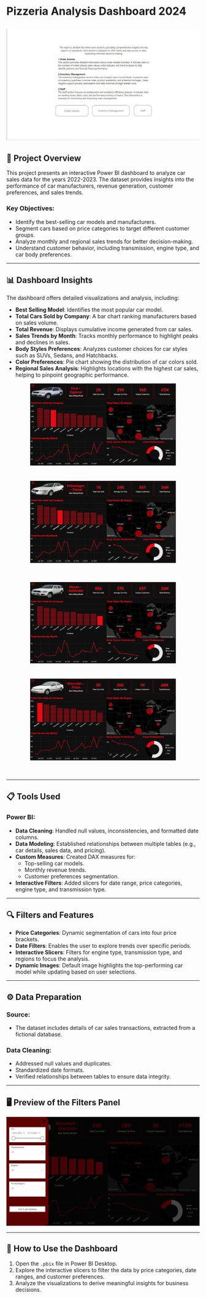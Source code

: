 # Pizzeria Analysis Dashboard 2024

![Dashboard](https://github.com/karolholda/Power-BI-for-Data-Analysis/blob/main/Pizzeria%20Inventory%20and%20Management%20Project/Dashboard/Pizzeria1.jpg)
---


## 📖 Project Overview

This project presents an interactive Power BI dashboard to analyze car sales data for the years 2022-2023. The dataset provides insights into the performance of car manufacturers, revenue generation, customer preferences, and sales trends.

### Key Objectives:
- Identify the best-selling car models and manufacturers.
- Segment cars based on price categories to target different customer groups.
- Analyze monthly and regional sales trends for better decision-making.
- Understand customer behavior, including transmission, engine type, and car body preferences.

---

## 📊 Dashboard Insights

The dashboard offers detailed visualizations and analysis, including:

- **Best Selling Model**: Identifies the most popular car model.
- **Total Cars Sold by Company**: A bar chart ranking manufacturers based on sales volume.
- **Total Revenue**: Displays cumulative income generated from car sales.
- **Sales Trends by Month**: Tracks monthly performance to highlight peaks and declines in sales.
- **Body Styles Preferences**: Analyzes customer choices for car styles such as SUVs, Sedans, and Hatchbacks.
- **Color Preferences**: Pie chart showing the distribution of car colors sold.
- **Regional Sales Analysis**: Highlights locations with the highest car sales, helping to pinpoint geographic performance.

<div align="center" style="display:flex; flex-wrap:wrap; justify-content:center; gap:40px; margin-bottom:50px;">
  <img src="https://github.com/PatrykPaul/Car_sales/blob/main/Dashboard/2.png" alt="Dashboard Preview 2" style="width:380px; height:auto;">
  <img src="https://github.com/PatrykPaul/Car_sales/blob/main/Dashboard/3.png" alt="Dashboard Preview 3" style="width:380px; height:auto;">
</div>

<div align="center" style="display:flex; flex-wrap:wrap; justify-content:center; gap:40px; margin-bottom:50px;">
  <img src="https://github.com/PatrykPaul/Car_sales/blob/main/Dashboard/4.png" alt="Dashboard Preview 4" style="width:380px; height:auto;">
  <img src="https://github.com/PatrykPaul/Car_sales/blob/main/Dashboard/6.png" alt="Dashboard Preview 6" style="width:380px; height:auto;">
</div>

---

## 📋 Tools Used

### Power BI:
- **Data Cleaning**: Handled null values, inconsistencies, and formatted date columns.
- **Data Modeling**: Established relationships between multiple tables (e.g., car details, sales data, and pricing).
- **Custom Measures**: Created DAX measures for:
  - Top-selling car models.
  - Monthly revenue trends.
  - Customer preferences segmentation.
- **Interactive Filters**: Added slicers for date range, price categories, engine type, and transmission type.

---

## 🔍 Filters and Features

- **Price Categories**: Dynamic segmentation of cars into four price brackets.
- **Date Filters**: Enables the user to explore trends over specific periods.
- **Interactive Slicers**: Filters for engine type, transmission type, and regions to focus the analysis.
- **Dynamic Images**: Default image highlights the top-performing car model while updating based on user selections.

---

## ⚙️ Data Preparation

### Source:
- The dataset includes details of car sales transactions, extracted from a fictional database.

### Data Cleaning:
- Addressed null values and duplicates.
- Standardized date formats.
- Verified relationships between tables to ensure data integrity.

---

## 🖥️ Preview of the Filters Panel

![Filters Panel Preview](https://github.com/PatrykPaul/Car_sales/blob/main/Dashboard/5.png)

---

## 🚀 How to Use the Dashboard

1. Open the `.pbix` file in Power BI Desktop.
2. Explore the interactive slicers to filter the data by price categories, date ranges, and customer preferences.
3. Analyze the visualizations to derive meaningful insights for business decisions.
